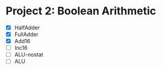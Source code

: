# Project 2: Boolean Arithmetic

- [x] HalfAdder
- [x] FullAdder
- [x] Add16
- [ ] Inc16
- [ ] ALU-nostat
- [ ] ALU
